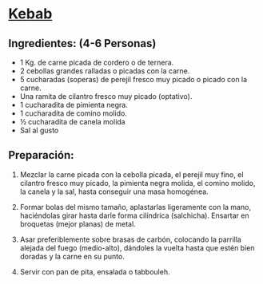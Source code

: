 # [Kebab](http://recetasarabes.com/receta/receta-de-kabab-mashwi-kaft/)

## Ingredientes: (4-6 Personas)

+ 1 Kg. de carne picada de cordero o de ternera.
+ 2 cebollas grandes ralladas o picadas con la carne.
+ 5 cucharadas (soperas) de perejil fresco muy picado o picado con la carne.
+ Una ramita de cilantro fresco muy picado (optativo).
+ 1 cucharadita de pimienta negra.
+ 1 cucharadita de comino molido.
+ ½ cucharadita de canela molida
+ Sal al gusto

 
## Preparación:

1. Mezclar la carne picada con la cebolla picada, el perejil muy fino, el cilantro fresco muy picado, la pimienta negra molida, el comino molido, la canela y la sal, hasta conseguir una masa homogénea.

2. Formar bolas del mismo tamaño, aplastarlas ligeramente con la mano, haciéndolas girar hasta darle forma cilíndrica (salchicha). Ensartar en broquetas (mejor planas) de metal.

3. Asar preferiblemente sobre brasas de carbón, colocando la parrilla alejada del fuego (medio-alto), dándoles la vuelta hasta que estén bien doradas y la carne en su punto.

4. Servir con pan de pita, ensalada o tabbouleh.
